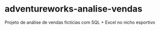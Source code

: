 # adventureworks-analise-vendas
Projeto de análise de vendas fictícias com SQL + Excel no nicho esportivo

